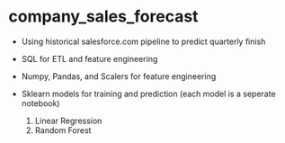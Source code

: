 # company_sales_forecast
- Using historical salesforce.com pipeline to predict quarterly finish

- SQL for ETL and feature engineering

- Numpy, Pandas, and Scalers for feature engineering

- Sklearn models for training and prediction (each model is a seperate notebook)
  1. Linear Regression
  2. Random Forest
  
